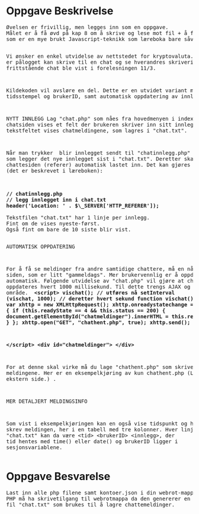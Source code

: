 <h1>Oppgave Beskrivelse</h1>
<pre>
Øvelsen er frivillig, men legges inn som en oppgave.
Målet er å få øvd på kap 8 om å skrive og lese mot fil + å få en smakebit på AJAX,
som er en mye brukt Javascript-teknikk som læreboka bare såvidt nevner.

Vi ønsker en enkel utvidelse av nettstedet for kryptovaluta.
De som er pålogget kan skrive til en chat og se hverandres skriverier.
En enkel frittstående chat ble vist i forelesningen 11/3.

Kildekoden vil avsløre en del. Dette er en utvidet variant med tidsstempel og brukerID,
samt automatisk oppdatering av innleggene.


NYTT INNLEGG
Lag "chat.php" som nåes fra hovedmenyen i index.php.
På chatsiden vises et felt der brukeren skriver inn sitt innlegg.
Under tekstfeltet vises chatmeldingene, som lagres i "chat.txt".

Når man trykker <enter> blir innlegget sendt til "chatinnlegg.php" som legger det nye innlegget sist i "chat.txt".
Deretter skal chattesiden (referer) automatisk lastet inn. Det kan gjøres med header (det er beskrevet i læreboken):

<strong>
// chatinnlegg.php
// legg innlegget inn i chat.txt
header('Location: ' . $\_SERVER['HTTP_REFERER']);
</strong>
Tekstfilen "chat.txt" har 1 linje per innlegg.
Fint om de vises nyeste-først.
Også fint om bare de 10 siste blir vist.


AUTOMATISK OPPDATERING

For å få se meldinger fra andre samtidige chattere, må en nå relaste siden,
som er litt "gammeldags".  Mer brukervennlig er å oppdatere automatisk.
Følgende utvidelse av "chat.php" vil gjøre at chatmeldingene oppdateres hvert 1000 millisekund.
Til dette trengs AJAX og et navngitt område.
<strong>
&lt;script&gt;
  vischat();  // utføres nå
  setInterval (vischat, 1000);  // deretter hvert sekund
  function vischat() {   // https://www.w3schools.com/js/js_ajax_intro.asp
    var xhttp = new XMLHttpRequest();
    xhttp.onreadystatechange = function() {
      if (this.readyState == 4 && this.status == 200) {
        document.getElementById("chatmeldinger").innerHTML = this.responseText;
      }
    };
    xhttp.open("GET", "chathent.php", true);
    xhttp.send();
  }

&lt;/script&gt;
&lt;div id="chatmeldinger"> &lt;/div&gt;
</strong>

For at denne skal virke må du lage "chathent.php" som skriver ut meldingene.
Her er en eksempelkjøring av kun chathent.php (Lenker til en ekstern side.) .

MER DETALJERT MELDINGSINFO

Som vist i eksempelkjøringen kan en også vise tidspunkt og hvem som skrev meldingen,
her i en tabell med tre kolonner.
Hver linje i "chat.txt" kan da være &lt;tid&gt; &lt;brukerID&gt; &lt;innlegg>, der tid hentes med time()
eller date() og brukerID ligger i sesjonsvariablene.
</pre>

<h1>Oppgave Besvarelse</h1>
<pre>
Last inn alle php filene samt kontoer.json i din webrot-mappe.
PHP må ha skrivetilgang til webrotmappa da den genererer en
fil "chat.txt" som brukes til å lagre chattemeldinger.
</pre>
